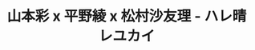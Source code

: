 ---
logo: images/Live/山本彩x平野綾x松村沙友理ハレ晴レユカイ.jpg
title: 山本彩 x 平野綾 x 松村沙友理 - ハレ晴レユカイ
subTitle: 2017.12.13，FNS歌謡祭 第2夜

category: Live

hasResource: true
downloadList:
  - intro: 云盘 提取码:873t
    size: 63.4MB
    link: https://pan.baidu.com/s/1JkYMCPDurMzNvfL9MJ7Cqg

downloadContent: |
  凉宫春日的忧郁-山本彩 x 平野綾 x 松村沙友理 - ハレ晴レユカイ  2017 FNS歌謡祭 第2夜
---